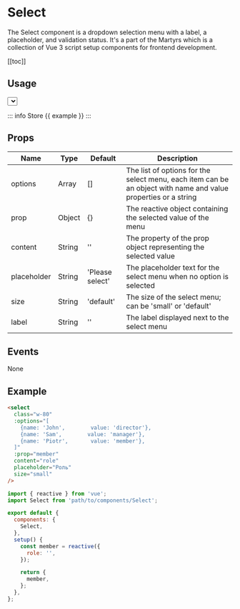 # Select

The Select component is a dropdown selection menu with a label, a placeholder, and validation status. It's a part of the Martyrs which is a collection of Vue 3 script setup components for frontend development.

[[toc]]

## Usage

<script setup>
import { reactive } from 'vue'
  import Select from '../../../src/components/Select/Select.vue'

let example = reactive({
  name: 'Example Name'
})
</script>

<Select 
  :options="[
    {name: 'John',        value: 'director'}, 
    {name: 'Sam',        value: 'manager'},
    {name: 'Piotr',       value: 'member'}, 
  ]"
  :prop="example"
  content="name" 
  placeholder="Роль" 
  size="small"
  class="w-80"
/>

::: info Store
{{ example }}
:::

## Props

| Name        | Type   | Default         | Description                                                                                                    |
| ----------- | ------ | --------------- | -------------------------------------------------------------------------------------------------------------- |
| options     | Array  | []              | The list of options for the select menu, each item can be an object with name and value properties or a string |
| prop        | Object | {}              | The reactive object containing the selected value of the menu                                                  |
| content     | String | ''              | The property of the prop object representing the selected value                                                |
| placeholder | String | 'Please select' | The placeholder text for the select menu when no option is selected                                            |
| size        | String | 'default'       | The size of the select menu; can be 'small' or 'default'                                                       |
| label       | String | ''              | The label displayed next to the select menu                                                                    |

## Events

None

## Example

```html
<select
  class="w-80"
  :options="[
    {name: 'John',        value: 'director'}, 
    {name: 'Sam',        value: 'manager'},
    {name: 'Piotr',       value: 'member'}, 
  ]"
  :prop="member"
  content="role"
  placeholder="Роль"
  size="small"
/>
```

```javascript
import { reactive } from 'vue';
import Select from 'path/to/components/Select';

export default {
  components: {
    Select,
  },
  setup() {
    const member = reactive({
      role: '',
    });

    return {
      member,
    };
  },
};
```
